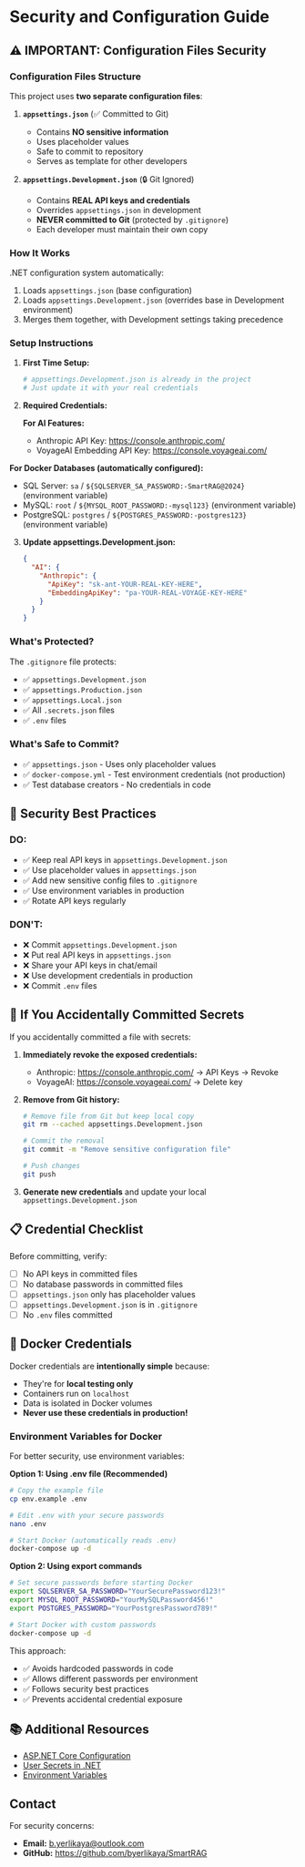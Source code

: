 # Security and Configuration Guide

## ⚠️ IMPORTANT: Configuration Files Security

### Configuration Files Structure

This project uses **two separate configuration files**:

1. **`appsettings.json`** (✅ Committed to Git)
   - Contains **NO sensitive information**
   - Uses placeholder values
   - Safe to commit to repository
   - Serves as template for other developers

2. **`appsettings.Development.json`** (🔒 Git Ignored)
   - Contains **REAL API keys and credentials**
   - Overrides `appsettings.json` in development
   - **NEVER committed to Git** (protected by `.gitignore`)
   - Each developer must maintain their own copy

### How It Works

.NET configuration system automatically:
1. Loads `appsettings.json` (base configuration)
2. Loads `appsettings.Development.json` (overrides base in Development environment)
3. Merges them together, with Development settings taking precedence

### Setup Instructions

1. **First Time Setup:**
   ```bash
   # appsettings.Development.json is already in the project
   # Just update it with your real credentials
   ```

2. **Required Credentials:**

   **For AI Features:**
   - Anthropic API Key: https://console.anthropic.com/
   - VoyageAI Embedding API Key: https://console.voyageai.com/

**For Docker Databases (automatically configured):**
- SQL Server: `sa` / `${SQLSERVER_SA_PASSWORD:-SmartRAG@2024}` (environment variable)
- MySQL: `root` / `${MYSQL_ROOT_PASSWORD:-mysql123}` (environment variable)
- PostgreSQL: `postgres` / `${POSTGRES_PASSWORD:-postgres123}` (environment variable)

3. **Update appsettings.Development.json:**
   ```json
   {
     "AI": {
       "Anthropic": {
         "ApiKey": "sk-ant-YOUR-REAL-KEY-HERE",
         "EmbeddingApiKey": "pa-YOUR-REAL-VOYAGE-KEY-HERE"
       }
     }
   }
   ```

### What's Protected?

The `.gitignore` file protects:
- ✅ `appsettings.Development.json`
- ✅ `appsettings.Production.json`
- ✅ `appsettings.Local.json`
- ✅ All `.secrets.json` files
- ✅ `.env` files

### What's Safe to Commit?

- ✅ `appsettings.json` - Uses only placeholder values
- ✅ `docker-compose.yml` - Test environment credentials (not production)
- ✅ Test database creators - No credentials in code

## 🔐 Security Best Practices

### DO:
- ✅ Keep real API keys in `appsettings.Development.json`
- ✅ Use placeholder values in `appsettings.json`
- ✅ Add new sensitive config files to `.gitignore`
- ✅ Use environment variables in production
- ✅ Rotate API keys regularly

### DON'T:
- ❌ Commit `appsettings.Development.json`
- ❌ Put real API keys in `appsettings.json`
- ❌ Share your API keys in chat/email
- ❌ Use development credentials in production
- ❌ Commit `.env` files

## 🚨 If You Accidentally Committed Secrets

If you accidentally committed a file with secrets:

1. **Immediately revoke the exposed credentials:**
   - Anthropic: https://console.anthropic.com/ → API Keys → Revoke
   - VoyageAI: https://console.voyageai.com/ → Delete key

2. **Remove from Git history:**
   ```bash
   # Remove file from Git but keep local copy
   git rm --cached appsettings.Development.json
   
   # Commit the removal
   git commit -m "Remove sensitive configuration file"
   
   # Push changes
   git push
   ```

3. **Generate new credentials** and update your local `appsettings.Development.json`

## 📋 Credential Checklist

Before committing, verify:
- [ ] No API keys in committed files
- [ ] No database passwords in committed files
- [ ] `appsettings.json` only has placeholder values
- [ ] `appsettings.Development.json` is in `.gitignore`
- [ ] No `.env` files committed

## 🐳 Docker Credentials

Docker credentials are **intentionally simple** because:
- They're for **local testing only**
- Containers run on `localhost`
- Data is isolated in Docker volumes
- **Never use these credentials in production!**

### Environment Variables for Docker

For better security, use environment variables:

**Option 1: Using .env file (Recommended)**
```bash
# Copy the example file
cp env.example .env

# Edit .env with your secure passwords
nano .env

# Start Docker (automatically reads .env)
docker-compose up -d
```

**Option 2: Using export commands**
```bash
# Set secure passwords before starting Docker
export SQLSERVER_SA_PASSWORD="YourSecurePassword123!"
export MYSQL_ROOT_PASSWORD="YourMySQLPassword456!"
export POSTGRES_PASSWORD="YourPostgresPassword789!"

# Start Docker with custom passwords
docker-compose up -d
```

This approach:
- ✅ Avoids hardcoded passwords in code
- ✅ Allows different passwords per environment
- ✅ Follows security best practices
- ✅ Prevents accidental credential exposure

## 📚 Additional Resources

- [ASP.NET Core Configuration](https://docs.microsoft.com/en-us/aspnet/core/fundamentals/configuration/)
- [User Secrets in .NET](https://docs.microsoft.com/en-us/aspnet/core/security/app-secrets)
- [Environment Variables](https://docs.microsoft.com/en-us/aspnet/core/fundamentals/configuration/#environment-variables)

## Contact

For security concerns:
- **Email:** b.yerlikaya@outlook.com
- **GitHub:** https://github.com/byerlikaya/SmartRAG

